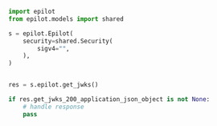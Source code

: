 <!-- Start SDK Example Usage -->


```python
import epilot
from epilot.models import shared

s = epilot.Epilot(
    security=shared.Security(
        sigv4="",
    ),
)


res = s.epilot.get_jwks()

if res.get_jwks_200_application_json_object is not None:
    # handle response
    pass
```
<!-- End SDK Example Usage -->